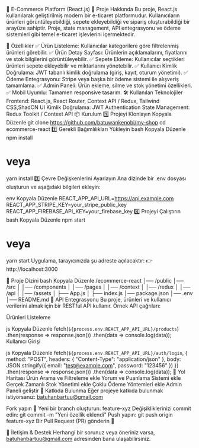 🛒 E-Commerce Platform (React.js)
📌 Proje Hakkında
Bu proje, React.js kullanılarak geliştirilmiş modern bir e-ticaret platformudur. Kullanıcıların ürünleri görüntüleyebildiği, sepete ekleyebildiği ve sipariş oluşturabildiği bir arayüze sahiptir. Proje, state management, API entegrasyonu ve ödeme sistemleri gibi temel e-ticaret işlevlerini içermektedir.

🚀 Özellikler
✅ Ürün Listeleme: Kullanıcılar kategorilere göre filtrelenmiş ürünleri görebilir.
✅ Ürün Detay Sayfası: Ürünlerin açıklamalarını, fiyatlarını ve stok bilgilerini görüntüleyebilir.
✅ Sepete Ekleme: Kullanıcılar seçtikleri ürünleri sepete ekleyebilir ve miktarlarını yönetebilir.
✅ Kullanıcı Kimlik Doğrulama: JWT tabanlı kimlik doğrulama (giriş, kayıt, oturum yönetimi).
✅ Ödeme Entegrasyonu: Stripe veya başka bir ödeme sistemi ile alışveriş tamamlama.
✅ Admin Paneli: Ürün ekleme, silme ve stok yönetimi özellikleri.
✅ Mobil Uyumlu: Tamamen responsive tasarım.
🛠️ Kullanılan Teknolojiler
Frontend: React.js, React Router, Context API / Redux, Tailwind CSS,ShadCN UI
Kimlik Doğrulama: JWT Authentication 
State Management: Redux Toolkit / Context API
📦 Kurulum
1️⃣ Projeyi Klonlayın
Kopyala
Düzenle
git clone https://github.com/batuwankenobi/my-shop
cd ecommerce-react
2️⃣ Gerekli Bağımlılıkları Yükleyin
bash
Kopyala
Düzenle
npm install
# veya
yarn install
3️⃣ Çevre Değişkenlerini Ayarlayın
Ana dizinde bir .env dosyası oluşturun ve aşağıdaki bilgileri ekleyin:

env
Kopyala
Düzenle
REACT_APP_API_URL=https://api.example.com
REACT_APP_STRIPE_KEY=your_stripe_public_key
REACT_APP_FIREBASE_API_KEY=your_firebase_key
4️⃣ Projeyi Çalıştırın
bash
Kopyala
Düzenle
npm start
# veya
yarn start
Uygulama, tarayıcınızda şu adreste açılacaktır:
👉 http://localhost:3000

📁 Proje Dizini
bash
Kopyala
Düzenle
/ecommerce-react
│── /public
│── /src
│   │── /components
│   │── /pages
│   │── /context
│   │── /redux
│   │── /api
│   │── /assets
│   ├── App.js
│   ├── index.js
│── package.json
│── .env
│── README.md
🚀 API Entegrasyonu
Bu proje, ürünleri ve kullanıcı verilerini almak için bir RESTful API kullanır. Örnek API çağrıları:

Ürünleri Listeleme

js
Kopyala
Düzenle
fetch(`${process.env.REACT_APP_API_URL}/products`)
  .then(response => response.json())
  .then(data => console.log(data));
Kullanıcı Girişi

js
Kopyala
Düzenle
fetch(`${process.env.REACT_APP_API_URL}/auth/login`, {
  method: "POST",
  headers: { "Content-Type": "application/json" },
  body: JSON.stringify({ email: "test@example.com", password: "123456" })
})
  .then(response => response.json())
  .then(data => console.log(data));
📜 Yol Haritası
 Ürün Arama ve Filtreleme ekle
 Yorum ve Puanlama Sistemi ekle
 Gerçek Zamanlı Stok Yönetimi ekle
 Çoklu Ödeme Yöntemleri ekle
 Admin Paneli geliştir
🤝 Katkıda Bulunma
Eğer projeye katkıda bulunmak istiyorsanız: batuhanbartuu@gmail.com

Fork yapın 🍴
Yeni bir branch oluşturun: feature-xyz
Değişikliklerinizi commit edin: git commit -m "Yeni özellik eklendi"
Push yapın: git push origin feature-xyz
Bir Pull Request (PR) gönderin 🚀

📩 İletişim & Destek
Herhangi bir sorunuz veya öneriniz varsa, batuhanbartuu@gmail.com adresinden bana ulaşabilirsiniz.
